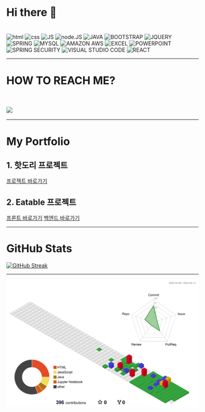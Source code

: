### <h1>Hi there 👋<h1>

![html](https://img.shields.io/badge/HTML-239120?style=for-the-badge&logo=html5&logoColor=white) 
![css](https://img.shields.io/badge/CSS-239120?&style=for-the-badge&logo=css3&logoColor=white)
![JS](https://img.shields.io/badge/JavaScript-F7DF1E?style=for-the-badge&logo=JavaScript&logoColor=white)
![node.JS](https://img.shields.io/badge/Node.js-43853D?style=for-the-badge&logo=node.js&logoColor=white)
![JAVA](https://img.shields.io/badge/Java-ED8B00?style=for-the-badge&logo=openjdk&logoColor=white)
![BOOTSTRAP](https://img.shields.io/badge/Bootstrap-563D7C?style=for-the-badge&logo=bootstrap&logoColor=white)
![JQUERY](https://img.shields.io/badge/jQuery-0769AD?style=for-the-badge&logo=jquery&logoColor=white)
![SPRING](https://img.shields.io/badge/Spring-6DB33F?style=for-the-badge&logo=spring&logoColor=white)
![MYSQL](https://img.shields.io/badge/MySQL-00000F?style=for-the-badge&logo=mysql&logoColor=white)
![AMAZON AWS](https://img.shields.io/badge/Amazon_AWS-232F3E?style=for-the-badge&logo=amazon-aws&logoColor=white)
![EXCEL](https://img.shields.io/badge/Microsoft_Excel-217346?style=for-the-badge&logo=microsoft-excel&logoColor=white)
![POWERPOINT](https://img.shields.io/badge/Microsoft_PowerPoint-B7472A?style=for-the-badge&logo=microsoft-powerpoint&logoColor=white)
![SPRING SECURITY](https://img.shields.io/badge/Spring_Security-6DB33F?style=for-the-badge&logo=Spring-Security&logoColor=white)
![VISUAL STUDIO CODE](https://img.shields.io/badge/Visual_Studio_Code-0078D4?style=for-the-badge&logo=visual%20studio%20code&logoColor=white)
![REACT](https://img.shields.io/badge/React-20232A?style=for-the-badge&logo=react&logoColor=61DAFB)





<hr>

<h1>HOW TO REACH ME?</h1> <br><br>
<a href="https://www.facebook.com/profile.php?id=100005111586896">
  <img 	src="https://img.shields.io/badge/Facebook-1877F2?style=for-the-badge&logo=facebook&logoColor=white"> 
</a>

<hr>

<h1>My Portfolio</h1>

<h2>1. 핫도리 프로젝트</h2>
<a href="https://github.com/jh981117/HotProject">프로젝트 바로가기</a>
<h2>2. Eatable 프로젝트</h2>
<a href="https://github.com/jh981117/EatTable_Backend">프론트 바로가기</a>
<a href="https://github.com/jh981117/Eatable_App_Frontend">백엔드 바로가기</a>
                  



<hr>
<h1>GitHub Stats</h1>

[![GitHub Streak](https://github-readme-streak-stats.herokuapp.com/?user=jh981117&theme=tokyonight)](https://git.io/streak-stats)

<hr>

![](./profile-3d-contrib/profile-gitblock.svg)
